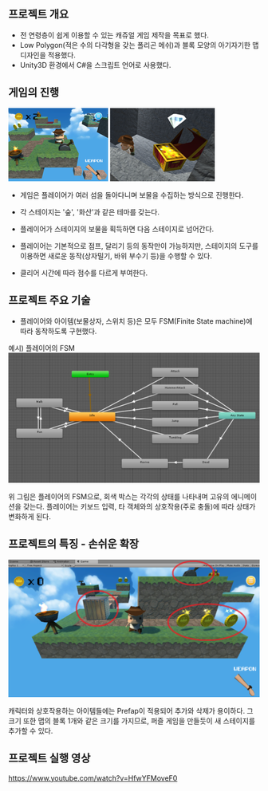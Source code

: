 ## 프로젝트 개요
- 전 연령층이 쉽게 이용할 수 있는 캐쥬얼 게임 제작을 목표로 했다.
- Low Polygon(적은 수의 다각형을 갖는 폴리곤 메쉬)과 블록 모양의 아기자기한 맵디자인을 적용했다.
- Unity3D 환경에서 C#을 스크립트 언어로 사용했다.

## 게임의 진행

<img src="images/3.png" width="200px" style="display: inline-block;"> <img src="images/4.png" width="210px" style="display: inline-block;">

- 게임은 플레이어가 여러 섬을 돌아다니며 보물을 수집하는 방식으로 진행한다.

- 각 스테이지는 '숲', '화산'과 같은 테마를 갖는다.

 - 플레이어가 스테이지의 보물을 획득하면 다음 스테이지로 넘어간다.  

 - 플레이어는 기본적으로 점프, 달리기 등의 동작만이 가능하지만, 스테이지의 도구를 이용하면 새로운 동작(상자밀기, 바위 부수기 등)을 수행할 수 있다.

 - 클리어 시간에 따라 점수를 다르게 부여한다.

 ## 프로젝트 주요 기술
- 플레이어와 아이템(보물상자, 스위치 등)은 모두 FSM(Finite State machine)에 따라 동작하도록 구현했다.

예시) 플레이어의 FSM
<img src="images/1.png">

위 그림은 플레이어의 FSM으로, 회색 박스는 각각의 상태를 나타내며 고유의 에니메이션을 갖는다. 플레이어는 키보드 입력, 타 객체와의 상호작용(주로 충돌)에 따라 상태가 변화하게 된다.

## 프로젝트의 특징 - 손쉬운 확장
<img src="images/5.png">

캐릭터와 상호작용하는 아이템들에는 Prefap이 적용되어 추가와 삭제가 용이하다. 그 크기 또한 맵의 블록 1개와 같은 크기를 가지므로, 퍼즐 게임을 만들듯이 새 스테이지를 추가할 수 있다.



## 프로젝트 실행 영상
https://www.youtube.com/watch?v=HfwYFMoveF0